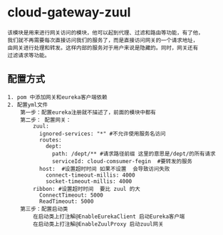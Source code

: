 # cloud-gateway-zuul

    该模块是用来进行网关访问的模块，他可以起到代理、过滤和路由等功能，有了他，
    我们就不再需要每次直接访问我们的服务了，而是直接访问网关的一个请求地址，
    由网关进行处理和转发。这样内部的服务对于用户来说是隐藏的。同时，网关还有
    过滤请求等功能。
 
## 配置方式
    1. pom 中添加网关和eureka客户端依赖
    2. 配置yml文件
        第一步：配置eureka注册就不描述了，前面的模块中都有
        第二步： 配置网关：
            zuul:
              ignored-services: "*" #不允许使用服务名访问
              routes:
                dept:
                  path: /dept/** #请求路径前缀 这里的意思是/dept/的所有请求
                  serviceId: cloud-comsumer-fegin  #要转发的服务
              host:  #设置超时时间 如果不设置  会导致访问失败
                connect-timeout-millis: 4000
                socket-timeout-millis: 4000
            ribbon: #设置超时时间  要比 zuul 的大
              ConnectTimeout: 5000
              ReadTimeout: 5000
        第三步：配置启动类
            在启动类上打注解@EnableEurekaClient 启动Eureka客户端
            在启动类上打注解@EnableZuulProxy 启动zuul网关  

